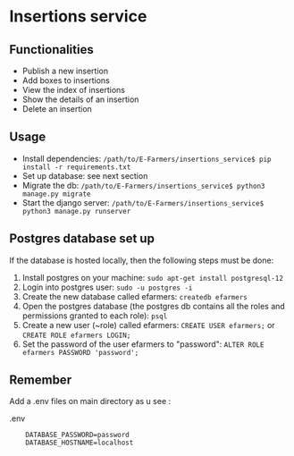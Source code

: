 # Insertions service

## Functionalities
- Publish a new insertion
- Add boxes to insertions
- View the index of insertions
- Show the details of an insertion
- Delete an insertion

## Usage
- Install dependencies: `/path/to/E-Farmers/insertions_service$ pip install -r requirements.txt`
- Set up database: see next section
- Migrate the db: `/path/to/E-Farmers/insertions_service$ python3 manage.py migrate`
- Start the django server: `/path/to/E-Farmers/insertions_service$ python3 manage.py runserver`

## Postgres database set up
If the database is hosted locally, then the following steps must be done:
1) Install postgres on your machine: `sudo apt-get install postgresql-12`
2) Login into postgres user: `sudo -u postgres -i`
3) Create the new database called efarmers: `createdb efarmers`
4) Open the postgres database (the postgres db contains all the roles and permissions granted to each role): `psql`
5) Create a new user (~role) called efarmers: `CREATE USER efarmers;` or `CREATE ROLE efarmers LOGIN;`
6) Set the password of the user efarmers to "password": `ALTER ROLE efarmers PASSWORD 'password';`

## Remember 
Add a .env files on main directory as u see :

.env 
```
    DATABASE_PASSWORD=password
    DATABASE_HOSTNAME=localhost
```
